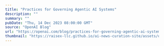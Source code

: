 ```yaml
---
title: "Practices for Governing Agentic AI Systems"
description: ""
summary: ""
pubDate: "Thu, 14 Dec 2023 08:00:00 GMT"
source: "OpenAI Blog"
url: "https://openai.com/blog/practices-for-governing-agentic-ai-systems"
thumbnail: "https://raisex-llc.github.io/ai-news-curation-site/assets/openai_logo.png"
---
```


